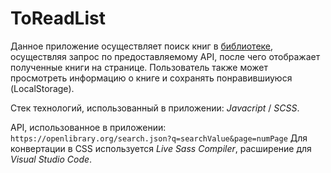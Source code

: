 # ToReadList
Данное приложение осуществляет поиск книг в [библиотеке](https://openlibrary.org/), осуществляя запрос по предоставляемому API, после чего отображает полученные книги на странице. Пользователь также может просмотреть информацию о книге и сохранять понравившиуюся (LocalStorage).

Стек технологий, использованный в приложении: *Javacript* / *SCSS*.

API, использованное в приложении: `https://openlibrary.org/search.json?q=searchValue&page=numPage`
Для конвертации в CSS используется *Live Sass Compiler*, расширение для *Visual Studio Code*.
